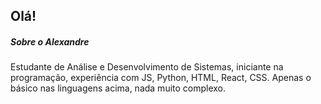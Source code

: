 ## Olá!

##### Sobre o Alexandre
Estudante de Análise e Desenvolvimento de Sistemas, iniciante na programação, experiência com JS, Python, HTML, React, CSS.
Apenas o básico nas linguagens acima, nada muito complexo.

<!--
**LinkNTC/LinkNTC** is a ✨ _special_ ✨ repository because its `README.md` (this file) appears on your GitHub profile.

Here are some ideas to get you started:

- 🔭 I’m currently working on ...
- 🌱 I’m currently learning ...
- 👯 I’m looking to collaborate on ...
- 🤔 I’m looking for help with ...
- 💬 Ask me about ...
- 📫 How to reach me: ...
- 😄 Pronouns: ...
- ⚡ Fun fact: ...
-->
